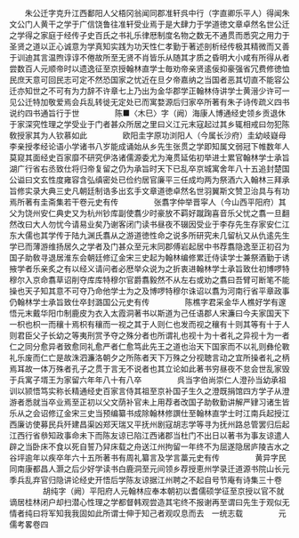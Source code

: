 <!-- { "loadSidebar": true } -->
　　朱公迁字克升江西鄱阳人父梧冈翁闻同郡准轩呉中行（字直卿乐平人）得闻朱文公门人黄干之学于广信饶鲁往准轩受业焉于是大肆力于学道徳文章卓然名世公迁之学得之家庭于经传子史百氏之书礼乐律厯制度名物之数无不通贯而悉究之用力于圣贤之道以正心诚意为学真知实践为功天性仁孝勤于著述剖析经传极其精微而又善于训迪其言温煦谆谆不倦故所至无贤不肖皆乐从随其才质之昏明大小咸有所得从者尝数百人元顺帝时以遗逸征至京授翰林直学士毎劝帝亲贤逺佞抑豪强省冗费修徳恤民庶天意可回民志可定不然恐国家之忧近在旦夕帝嘉纳之当国者恶其切直不能容公迁亦知世之不可有为力辞不许章七上乃出为金华郡学正翰林侍讲学士黄溍少许可一见公迁特加敬爱焉会兵乱转徙无定处已而寓婺源后归家卒所著有朱子诗传疏义四书说约四书通旨行于世
　　
　　陈■〈木巳〉字（阙）海康人博通经史领乡贡退休于家深究性理之学受业于门者甚众所居之里曰义江元末寇起过其乡辄相戒曰勿犯陈敎授家其为人钦慕如此
　　
　　欧阳圭字原功浏阳人（今属长沙府）圭幼岐嶷母李亲授孝经论语小学诸书八岁能成诵始从乡先生张贯之学即知属文弱冠下帷数年人莫窥其面经史百家靡不研究伊洛诸儒源委尤为淹贯延佑初举进士累官翰林学士承旨湖广行省右丞致仕将归帝复留之仍为承旨时天下已乱卒京城寓舍年八十五追封楚国公谥曰文玄性度雍容含弘缜密处已俭约居官廉平三任成均两为祭酒六入翰林三拜承旨修实录大典三史凡朝廷制诰多出玄手文章道徳卓然名世羽翼斯文赞卫治具与有功焉所著有圭斋集若干卷元史有传
　　
　　张翥字仲举晋寜人（今山西平阳府）其父为饶州安仁典史又为杭州钞库副使翥少时豪放不羁好蹴踘喜音乐父忧之翥一旦翻然改曰大人勿忧今请易业矣乃谢客闭门读书昼夜不辍因受业于李存先生存家安仁江东大儒也其学传于陆九渊氏翥从之游道徳性命之说多所研究未几留杭又从仇逺先生学已而薄游维扬居久之学者及门甚众至元末同郡傅岩起居中书荐翥隐逸至正初召为国子助敎寻退居淮东会朝廷修辽金宋三史起为翰林编修累迁侍读学士兼祭酒勤于诱掖学者乐亲炙之有以经义请问者必厯举众说为之折衷进翰林学士承旨致仕初博啰特穆尔入京命翥草诏削夺库库特穆尔官爵翥毅然不从左右或劝之翥曰吾臂可断笔不能操也天子知其意不可夺乃命他学士为之及博啰特穆尔诛诏以翥为河南行省平章政事仍翰林学士承旨致仕卒封潞国公元史有传
　　
　　陈樵字君采金华人樵好学有邃悟元末戴华阳巾制鹿皮为衣入太霞洞著书以斯道为己任语郡人宋濂曰今夫家国天下一枳也枳一而穰十焉枳有穰而一视之其于人则仁也发而视之穰有十则其等有十于人则君臣父子长幼之等夷刑赏予夺之殊分者也所谓礼也视十为十者礼之异视十为一者仁之同分愈异者致愈同礼愈严者仁愈笃此先王之道也治天下国家而不以礼则彝伦斁礼乐废而仁亡是故洙泗濂洛朝夕之所陈者天下万殊之分视聴言动之宜所操者礼之柄焉耳故一体万殊者孔子之贯于言无不说者也其立论如此著书穷昼夜不怠会世乱家毁于兵寓子壻王为家留六年年八十有八卒
　　
　　呉当字伯尚崇仁人澄孙当幼承祖训以颕悟笃实称长精通经史百家言侍其祖至京补国子生久之澄既捐馆四方学子从澄游者悉就当卒业焉至正初以父文荫补官未上用荐者改国子助敎勤讲解严肄习诸生皆乐从之会诏修辽金宋三史当预编纂书成除翰林修譔仕至翰林直学士时江南兵起授江西廉访使募民兵歼建昌渠凶郑天瑞又平抚州剧寇胡志学等寻为抚州路总管罢归后起江西行省叅知政事命未下而陈友谅已陷江西诸郡当杜门不出日以著书为事友谅遣人辟之当卧床不食以死自誓乃舁床载之舟送江州拘留一年终不为屈遂隐居庐陵吉水之谷坪逾年以疾卒年六十五所著书有周礼纂言及学言藁元史有传
　　
　　黄异字民同南康都昌人灏之后少好学读书白鹿洞至元间领乡荐授恵州学录迁道源书院山长元季兵乱弃官归隐讲论经史开悟后学陈友谅据江州聘之不起自号节庵有诗集三十卷
　　
　　胡纯字（阙）平阳府人元翰林应奉本朝初以耆儒硕学征至京授以官不就谪居桂林闭户却扫潜心性理之学都督韩观尝造其宅终不报谢再至谓曰先生于观似无情者纯曰将军知我我固如此所谓士伸于知己者观叹息而去　一统志载
　　
　　元儒考畧卷四
